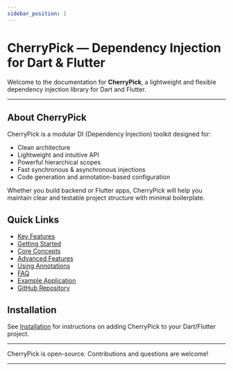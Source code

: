 ```yaml
---
sidebar_position: 1
---
```


# CherryPick — Dependency Injection for Dart & Flutter

Welcome to the documentation for **CherryPick**, a lightweight and flexible dependency injection library for Dart and Flutter.

---

## About CherryPick

CherryPick is a modular DI (Dependency Injection) toolkit designed for:
- Clean architecture
- Lightweight and intuitive API
- Powerful hierarchical scopes
- Fast synchronous & asynchronous injections
- Code generation and annotation-based configuration

Whether you build backend or Flutter apps, CherryPick will help you maintain clear and testable project structure with minimal boilerplate.

## Quick Links

- [Key Features](key-features.md)
- [Getting Started](getting-started.md)
- [Core Concepts](core-concepts/binding.md)
- [Advanced Features](advanced-features/hierarchical-subscopes.md)
- [Using Annotations](using-annotations.md)
- [FAQ](faq.md)
- [Example Application](example-application.md)
- [GitHub Repository](https://github.com/pese-git/cherrypick)

## Installation

See [Installation](installation.md) for instructions on adding CherryPick to your Dart/Flutter project.

---

CherryPick is open-source. Contributions and questions are welcome!

---